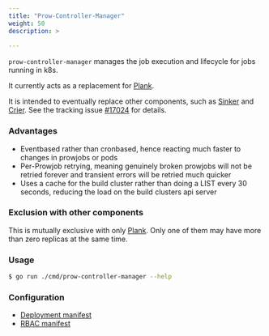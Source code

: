 ```yaml
---
title: "Prow-Controller-Manager"
weight: 50
description: >
  
---
```


`prow-controller-manager` manages the job execution and lifecycle for jobs running in k8s.

It currently acts as a replacement for [Plank].

It is intended to eventually replace other components, such as [Sinker] and [Crier].
See the tracking issue [#17024](https://github.com/kubernetes/test-infra/issues/17024) for details.

### Advantages

- Eventbased rather than cronbased, hence reacting much faster to changes in prowjobs or pods
- Per-Prowjob retrying, meaning genuinely broken prowjobs will not be retried forever and transient errors will be retried much quicker
- Uses a cache for the build cluster rather than doing a LIST every 30 seconds, reducing the load on the build clusters api server

### Exclusion with other components

This is mutually exclusive with only [Plank].
Only one of them may have more than zero replicas at the same time.

### Usage
```bash
$ go run ./cmd/prow-controller-manager --help
```

### Configuration

* [Deployment manifest](https://github.com/kubernetes/test-infra/blob/master/config/prow/cluster/prow_controller_manager_deployment.yaml)
* [RBAC manifest](https://github.com/kubernetes/test-infra/blob/master/config/prow/cluster/prow_controller_manager_rbac.yaml)

[Plank]: /docs/components/deprecated/plank/
[Sinker]: /docs/components/core/sinker/
[Crier]: /docs/components/core/crier/
